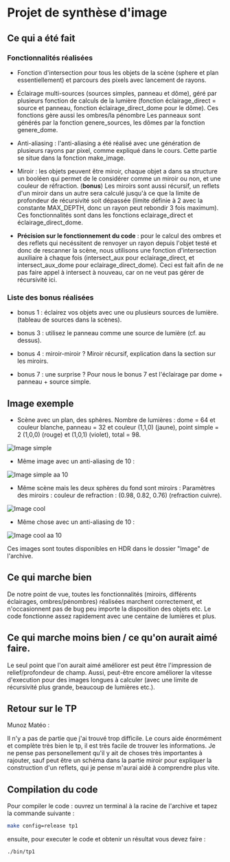 # Projet de synthèse d'image
## Ce qui a été fait
### Fonctionnalités réalisées

- Fonction d'intersection pour tous les objets de la scène (sphere et plan essentiellement) et parcours des pixels avec lancement de rayons.

- Éclairage multi-sources (sources simples, panneau et dôme), géré par plusieurs fonction de calculs de la lumière (fonction éclairage_direct = source et panneau, fonction éclairage_direct_dome pour le dôme). Ces fonctions gère aussi les ombres/la pénombre Les panneaux sont générés par la fonction genere_sources, les dômes par la fonction genere_dome. 

- Anti-aliasing : l'anti-aliasing a été réalisé avec une génération de plusieurs rayons par pixel, comme expliqué dans le cours. Cette partie se situe dans la fonction make_image.

-  Miroir : les objets peuvent être miroir, chaque objet a dans sa structure un booléen qui permet de le considérer comme un miroir ou non, et une couleur de réfraction. (**bonus**) Les miroirs sont aussi récursif, un reflets d'un miroir dans un autre sera calculé jusqu'à ce que la limite de profondeur de récursivité soit dépassée (limite définie à 2 avec la constante MAX_DEPTH, donc un rayon peut rebondir 3 fois maximum). Ces fonctionnalités sont dans les fonctions eclairage_direct et éclairage_direct_dome.

- **Précision sur le fonctionnement du code** : pour le calcul des ombres et des reflets qui necéssitent de renvoyer un rayon depuis l'objet testé et donc de rescanner la scène, nous utilisons une fonction d'intersection auxiliaire à chaque fois (intersect_aux pour eclairage_direct, et intersect_aux_dome pour eclairage_direct_dome). Ceci est fait afin de ne pas faire appel à intersect à nouveau, car on ne veut pas gérer de récursivité ici.

### Liste des bonus réalisées

- bonus 1 : éclairez vos objets avec une ou plusieurs sources de lumière. (tableau de sources dans la scènes).

- bonus 3 : utilisez le panneau comme une source de lumière (cf. au dessus).

- bonus 4 : miroir-miroir ? Miroir récursif, explication dans la section sur les miroirs.

- bonus 7 : une surprise ? Pour nous le bonus 7 est l'éclairage par dome + panneau + source simple.

## Image exemple

- Scène avec un plan, des sphères. Nombre de lumières : dome = 64 et couleur blanche, panneau = 32 et couleur (1,1,0) (jaune), point simple = 2 (1,0,0) (rouge) et (1,0,1) (violet), total = 98.

![Image simple](Image/image_simple.png)


- Même image avec un anti-aliasing de 10 : 

![Image simple aa 10](Image/image_simple_aa%3D10.png)

- Même scène mais les deux sphères du fond sont miroirs : Paramètres des miroirs : couleur de refraction : (0.98, 0.82, 0.76) (refraction cuivre). 

![Image cool](Image/image_cool.jpg)

- Même chose avec un anti-aliasing de 10 : 

![Image cool aa 10](Image/image_cool_aa%3D10.png)

Ces images sont toutes disponibles en HDR dans le dossier "Image" de l'archive.


## Ce qui marche bien

De notre point de vue, toutes les fonctionnalités (miroirs, différents éclairages, ombres/pénombres) réalisées marchent correctement, et n'occasionnent pas de bug peu importe la disposition des objets etc. Le code fonctionne assez rapidement avec une centaine de lumières et plus.

## Ce qui marche moins bien / ce qu'on aurait aimé faire.

Le seul point que l'on aurait aimé améliorer est peut être l'impression de relief/profondeur de champ. 
Aussi, peut-être encore améliorer la vitesse d'execution pour des images longues à calculer (avec une limite de récursivité plus grande, beaucoup de lumières etc.).

## Retour sur le TP

Munoz Matéo :

Il n'y a pas de partie que j'ai trouvé trop difficile. Le cours aide énormément et complète très bien le tp, il est très facile de trouver les informations. Je ne pense pas personellement qu'il y ait de choses très importantes à rajouter, sauf peut être un schéma dans la partie miroir pour expliquer la construction d'un reflets, qui je pense m'aurai aidé à comprendre plus vite.

## Compilation du code
Pour compiler le code : ouvrez un terminal à la racine de l'archive et tapez la commande suivante : 
```bash 
make config=release tp1
```
ensuite, pour executer le code et obtenir un résultat vous devez faire :
```bash 
./bin/tp1
```




